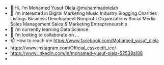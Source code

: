 - 👋 Hi, I’m Mohamed Yusuf Olela @muhammadolelah
- 👀 I’m interested in 
Digital Marketing
Music Industry
Blogging
Charities
Listings
Business Development
Nonprofit Organizations
Social Media
Sales Management
Sales & Marketing
Entrepreneurship
- 🌱 I’m currently learning Data Science
- 💞️ I’m looking to collaborate on ...
- 📫 How to reach me https://www.facebook.com/Mohamed_yusuf_olela
- https://www.instagram.com/Official_esskeetit_ice/
- https://www.linkedin.com/in/mohamed-yusuf-olela-52538a188
- 

<!---
muhammadolelah/muhammadolelah is a ✨ special ✨ repository because its `README.md` (this file) appears on your GitHub profile.
You can click the Preview link to take a look at your changes.
--->
